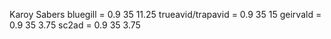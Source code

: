 Karoy Sabers
bluegill = 0.9 35 11.25
trueavid/trapavid = 0.9 35 15
geirvald = 0.9 35 3.75
sc2ad = 0.9 35 3.75
